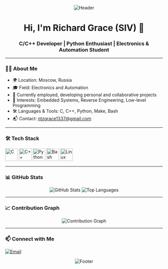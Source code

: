 <p align="center">
  <img src="https://capsule-render.vercel.app/api?type=waving&color=gradient&height=100&section=header&text=Welcome!&fontSize=30&fontColor=ffffff" alt="Header" />
</p>

<h1 align="center">Hi, I'm Richard Grace (SIV) 👋</h1>
<h3 align="center">C/C++ Developer | Python Enthusiast | Electronics & Automation Student</h3>

---

### 🧑‍💻 About Me

- 🌍 Location: Moscow, Russia  
- 🎓 Field: Electronics and Automation  
- 💼 Currently employed, developing personal and collaborative projects  
- 🧠 Interests: Embedded Systems, Reverse Engineering, Low-level Programming  
- 🛠️ Languages & Tools: C, C++, Python, Make, Bash  
- 📬 Contact: [ntzgrace1337@gmail.com](mailto:ntzgrace1337@gmail.com)

---

### 🛠️ Tech Stack

<p align="left">
  <img src="https://cdn.jsdelivr.net/gh/devicons/devicon/icons/c/c-original.svg" alt="C" width="40" height="40" />
  <img src="https://cdn.jsdelivr.net/gh/devicons/devicon/icons/cplusplus/cplusplus-original.svg" alt="C++" width="40" height="40" />
  <img src="https://cdn.jsdelivr.net/gh/devicons/devicon/icons/python/python-original.svg" alt="Python" width="40" height="40" />
  <img src="https://cdn.jsdelivr.net/gh/devicons/devicon/icons/bash/bash-original.svg" alt="Bash" width="40" height="40" />
  <img src="https://cdn.jsdelivr.net/gh/devicons/devicon/icons/linux/linux-original.svg" alt="Linux" width="40" height="40" />
</p>

---

### 📊 GitHub Stats

<p align="center">
  <img src="https://github-readme-stats.vercel.app/api?username=RdGrace&show_icons=true&theme=transparent" alt="GitHub Stats" />
  <img src="https://github-readme-stats.vercel.app/api/top-langs/?username=RdGrace&layout=compact&theme=transparent" alt="Top Languages" />
</p>

---

### 📈 Contribution Graph

<p align="center">
  <img src="https://github-readme-activity-graph.vercel.app/graph?username=RdGrace&theme=github-light" alt="Contribution Graph" />
</p>

---

### 📫 Connect with Me

<p align="left">
  <a href="mailto:ntzgrace1337@gmail.com">
    <img src="https://img.shields.io/badge/Email-D14836?style=for-the-badge&logo=gmail&logoColor=white" alt="Email" />
  </a>
  <!-- Можешь добавить сюда GitHub, Telegram или LinkedIn -->
</p>

<p align="center">
  <img src="https://capsule-render.vercel.app/api?type=waving&color=gradient&height=100&section=footer" alt="Footer" />
</p>
